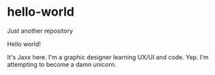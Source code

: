 # hello-world
Just another repository

Hello world!

It's Jaxx here. I'm a graphic designer learning UX/UI and code. 
Yep. I'm attempting to become a damn unicorn.
